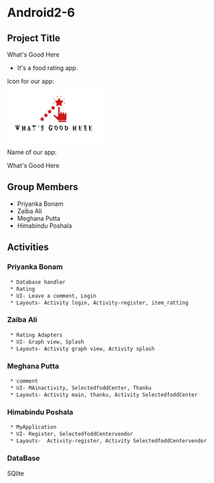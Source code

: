# Android2-6

## Project Title

What's Good Here

- It's a food rating app.

Icon for our app:

![logo](https://github.com/priyanka411/Android2-6/blob/master/logo.png)

Name of our app:

What's Good Here


## Group Members
* Priyanka Bonam
* Zaiba Ali
* Meghana Putta
* Himabindu Poshala

## Activities
### Priyanka Bonam
     * Database handler 
     * Rating
     * UI- Leave a comment, Login
     * Layouts- Activity login, Activity-register, item_ratting

### Zaiba Ali
     * Rating Adapters
     * UI- Graph view, Splash
     * Layouts- Activity graph view, Activity splash

### Meghana Putta
     * comment
     * UI- MAinactivity, SelectedfoddCenter, Thanku
     * Layouts- Activity main, thanku, Activity SelectedfoddCenter

### Himabindu Poshala
     * MyApplication
     * UI- Register, SelectedfoddCentervendor
     * Layouts-  Activity-register, Activity SelectedfoddCentervendor

### DataBase
SQlite






